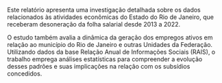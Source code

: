 Este relatório apresenta uma investigação detalhada sobre os dados relacionados às atividades econômicas do Estado do Rio de Janeiro, que receberam desoneração da folha salarial desde 2013 a 2022.

O estudo também avalia a dinâmica da geração dos empregos ativos em relação ao município do Rio de Janeiro e outras Unidades da Federação. Utilizando dados da base Relação Anual de Informações Sociais (RAIS), o trabalho emprega análises estatísticas para compreender a evolução desses padrões e suas implicações na relação com os subsídios concedidos.
